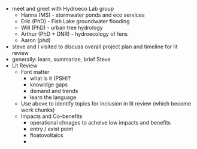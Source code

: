 - meet and greet with Hydroeco Lab group
	- Hanna (MS) - stormwater ponds and eco services
	- Eric (PhD) - Fish Lake groundwater flooding
	- Will (PhD) - urban tree hydrology
	- Arthur (PhD + DNR) - hydroecology of fens
	- Aaron (phd)
- steve and I visited to discuss overall project plan and timeline for lit review
- generally: learn, summarize, brief Steve
- Lit Review
	- Font matter
		- what is it (PSH)?
		- knowldge gaps
		- demand and trends
		- learn the language
	- Use above to identify topics for inclusion in lit review (which become work chunks)
	- Impacts and Co-benefits
		- operational chnages to acheive low impacts and benefits
		- entry / exist point
		- floatovoltaics
		- 
